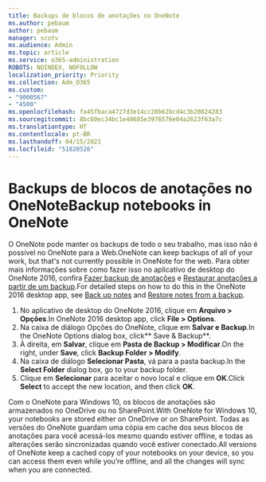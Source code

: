 ```yaml
---
title: Backups de blocos de anotações no OneNote
ms.author: pebaum
author: pebaum
manager: scotv
ms.audience: Admin
ms.topic: article
ms.service: o365-administration
ROBOTS: NOINDEX, NOFOLLOW
localization_priority: Priority
ms.collection: Adm_O365
ms.custom:
- "9000567"
- "4500"
ms.openlocfilehash: fa45fbaca4727d3e14cc28b62bcd4c3b20824283
ms.sourcegitcommit: 8bc60ec34bc1e40685e3976576e04a2623f63a7c
ms.translationtype: HT
ms.contentlocale: pt-BR
ms.lasthandoff: 04/15/2021
ms.locfileid: "51820526"
---
```

# <a name="backup-notebooks-in-onenote"></a><span data-ttu-id="60383-102">Backups de blocos de anotações no OneNote</span><span class="sxs-lookup"><span data-stu-id="60383-102">Backup notebooks in OneNote</span></span>

<span data-ttu-id="60383-103">O OneNote pode manter os backups de todo o seu trabalho, mas isso não é possível no OneNote para a Web.</span><span class="sxs-lookup"><span data-stu-id="60383-103">OneNote can keep backups of all of your work, but that's not currently possible in OneNote for the web.</span></span> <span data-ttu-id="60383-104">Para obter mais informações sobre como fazer isso no aplicativo de desktop do OneNote 2016, confira [Fazer backup de anotações](https://support.office.com/article/back-up-notes-f58b34b0-611d-435e-87fa-7942a1767af4#id0eaabaaa=2016,_2013,_2010) e [Restaurar anotações a partir de um backup](https://support.microsoft.com/office/5daf9cb0-6769-4998-a5de-f044fdd0d831).</span><span class="sxs-lookup"><span data-stu-id="60383-104">For detailed steps on how to do this in the OneNote 2016 desktop app, see [Back up notes](https://support.office.com/article/back-up-notes-f58b34b0-611d-435e-87fa-7942a1767af4#id0eaabaaa=2016,_2013,_2010) and [Restore notes from a backup](https://support.microsoft.com/office/5daf9cb0-6769-4998-a5de-f044fdd0d831).</span></span>

1. <span data-ttu-id="60383-105">No aplicativo de desktop do OneNote 2016, clique em **Arquivo > Opções**.</span><span class="sxs-lookup"><span data-stu-id="60383-105">In OneNote 2016 desktop app, click **File > Options**.</span></span>
2. <span data-ttu-id="60383-106">Na caixa de diálogo Opções do OneNote, clique em **Salvar e Backup**.</span><span class="sxs-lookup"><span data-stu-id="60383-106">In the OneNote Options dialog box, click\*\* Save & Backup\*\*.</span></span>
3. <span data-ttu-id="60383-107">À direita, em **Salvar**, clique em **Pasta de Backup > Modificar**.</span><span class="sxs-lookup"><span data-stu-id="60383-107">On the right, under **Save**, click **Backup Folder > Modify**.</span></span>
4. <span data-ttu-id="60383-108">Na caixa de diálogo **Selecionar Pasta**, vá para a pasta backup.</span><span class="sxs-lookup"><span data-stu-id="60383-108">In the **Select Folder** dialog box, go to your backup folder.</span></span>
5. <span data-ttu-id="60383-109">Clique em **Selecionar** para aceitar o novo local e clique em **OK**.</span><span class="sxs-lookup"><span data-stu-id="60383-109">Click **Select** to accept the new location, and then click **OK**.</span></span>

<span data-ttu-id="60383-110">Com o OneNote para Windows 10, os blocos de anotações são armazenados no OneDrive ou no SharePoint.</span><span class="sxs-lookup"><span data-stu-id="60383-110">With OneNote for Windows 10, your notebooks are stored either on OneDrive or on SharePoint.</span></span> <span data-ttu-id="60383-111">Todas as versões do OneNote guardam uma cópia em cache dos seus blocos de anotações para você acessá-los mesmo quando estiver offline, e todas as alterações serão sincronizadas quando você estiver conectado.</span><span class="sxs-lookup"><span data-stu-id="60383-111">All versions of OneNote keep a cached copy of your notebooks on your device, so you can access them even while you’re offline, and all the changes will sync when you are connected.</span></span>
